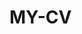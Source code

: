  # MY-CV  
 
       
        
           
            
        
       
      
     
     
    
 
    

